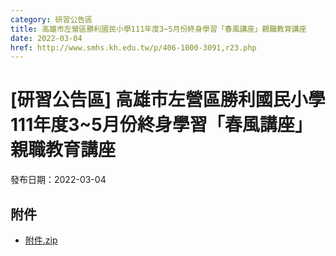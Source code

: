 ```yaml
---
category: 研習公告區
title: 高雄市左營區勝利國民小學111年度3~5月份終身學習「春風講座」親職教育講座
date: 2022-03-04
href: http://www.smhs.kh.edu.tw/p/406-1000-3091,r23.php
---
```


# [研習公告區] 高雄市左營區勝利國民小學111年度3~5月份終身學習「春風講座」親職教育講座

發布日期：2022-03-04



## 附件

- [附件.zip](https://www.smhs.kh.edu.tw/app/index.php?Action=downloadfile&file=WVhSMFlXTm9MemcwTDNCMFlWOHlPRFUyWHpVNE1qQXpPVFpmTnprek5EVXVlbWx3&fname=DGGGROTSYWQO41XX50LKSWHGRK30OOLKDGUWTSKK4125MLVWKPROVTPOUSSSPKPO)
